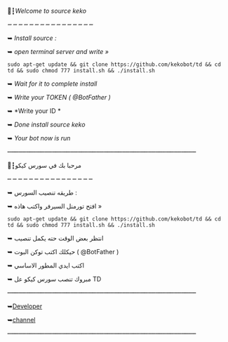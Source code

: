 🔰┇*Welcome to source keko*

*┉ ┉ ┉ ┉ ┉ ┉ ┉ ┉ ┉ ┉ ┉ ┉ ┉ ┉ ┉ ┉*

➥   *Install source :*

➥   *open terminal server and write »*

 `sudo apt-get update && git clone https://github.com/kekobot/td && cd td && sudo chmod 777 install.sh && ./install.sh` 


➥  *Wait for it to complete install*

➥  *Write your TOKEN ( @BotFather )*

➥  *Write your ID *


➥  *Done install source keko*

➥  *Your bot now is run*

┉┉┉┉┉┉┉┉┉┉┉┉┉┉┉┉┉┉┉┉┉┉┉┉┉┉┉┉┉┉┉┉┉┉┉┉┉┉┉┉┉┉┉┉┉┉┉┉┉┉┉

🔰┇مرحبا بك في سورس كيكو 

┉ ┉ ┉ ┉ ┉ ┉ ┉ ┉ ┉ ┉ ┉ ┉ ┉ ┉ ┉ ┉ 


➥   طريقه تنصيب السورس :

➥   افتح تورمنل السيرفر واكتب هاذه »

 `sudo apt-get update && git clone https://github.com/kekobot/td && cd td && sudo chmod 777 install.sh && ./install.sh` 


➥  انتظر بعض الوقت حته يكمل تنصيب 

➥  حيكلك اكتب توكن البوت ( @BotFather )

➥  اكتب ايدي المطور الاساسي 


➥  مبروك تنصب سورس كيكو عل TD

┉┉┉┉┉┉┉┉┉┉┉┉┉┉┉┉┉┉┉┉┉┉┉┉┉┉┉┉┉┉┉┉┉┉┉┉┉┉┉┉┉┉┉┉┉┉┉┉┉┉┉


➥[Developer](t.me/ikeko)

➥[channel](t.me/botlua)


┉┉┉┉┉┉┉┉┉┉┉┉┉┉┉┉┉┉┉┉┉┉┉┉┉┉┉┉┉┉┉┉┉┉┉┉┉┉┉┉┉┉┉┉┉┉┉┉┉┉┉



